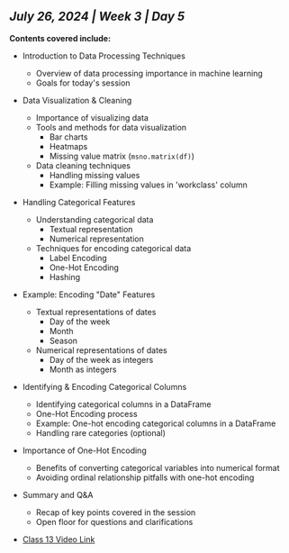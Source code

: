 ## _July 26, 2024 | Week 3 | Day 5_

**Contents covered include:**

- Introduction to Data Processing Techniques

  - Overview of data processing importance in machine learning
  - Goals for today's session

- Data Visualization & Cleaning

  - Importance of visualizing data
  - Tools and methods for data visualization
    - Bar charts
    - Heatmaps
    - Missing value matrix (`msno.matrix(df)`)
  - Data cleaning techniques
    - Handling missing values
    - Example: Filling missing values in 'workclass' column

- Handling Categorical Features

  - Understanding categorical data
    - Textual representation
    - Numerical representation
  - Techniques for encoding categorical data
    - Label Encoding
    - One-Hot Encoding
    - Hashing

- Example: Encoding "Date" Features

  - Textual representations of dates
    - Day of the week
    - Month
    - Season
  - Numerical representations of dates
    - Day of the week as integers
    - Month as integers

- Identifying & Encoding Categorical Columns

  - Identifying categorical columns in a DataFrame
  - One-Hot Encoding process
  - Example: One-hot encoding categorical columns in a DataFrame
  - Handling rare categories (optional)

- Importance of One-Hot Encoding

  - Benefits of converting categorical variables into numerical format
  - Avoiding ordinal relationship pitfalls with one-hot encoding

- Summary and Q&A

  - Recap of key points covered in the session
  - Open floor for questions and clarifications

- [Class 13 Video Link](https://www.facebook.com/iCodeguru/videos/842121497495971)
